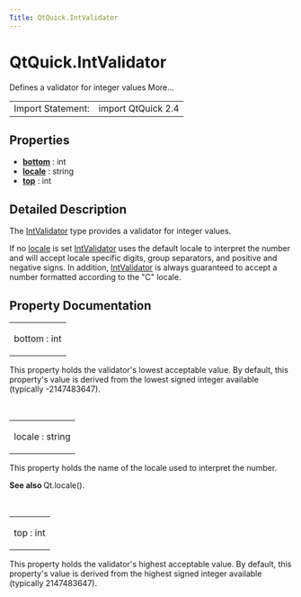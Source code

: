 ```yaml
---
Title: QtQuick.IntValidator
---
```


# QtQuick.IntValidator

<span class="subtitle"></span>
<!-- $$$IntValidator-brief -->
<p>Defines a validator for integer values More...</p>
<!-- @@@IntValidator -->
<table class="alignedsummary">
<tr><td class="memItemLeft rightAlign topAlign"> Import Statement:</td><td class="memItemRight bottomAlign"> import QtQuick 2.4</td></tr></table><ul>
</ul>
<h2 id="properties">Properties</h2>
<ul>
<li class="fn"><b><b><a href="#bottom-prop">bottom</a></b></b> : int</li>
<li class="fn"><b><b><a href="#locale-prop">locale</a></b></b> : string</li>
<li class="fn"><b><b><a href="#top-prop">top</a></b></b> : int</li>
</ul>
<!-- $$$IntValidator-description -->
<h2 id="details">Detailed Description</h2>
</p>
<p>The <a href="index.html">IntValidator</a> type provides a validator for integer values.</p>
<p>If no <a href="#locale-prop">locale</a> is set <a href="index.html">IntValidator</a> uses the default locale to interpret the number and will accept locale specific digits, group separators, and positive and negative signs. In addition, <a href="index.html">IntValidator</a> is always guaranteed to accept a number formatted according to the &quot;C&quot; locale.</p>
<!-- @@@IntValidator -->
<h2>Property Documentation</h2>
<!-- $$$bottom -->
<table class="qmlname"><tr valign="top" id="bottom-prop"><td class="tblQmlPropNode"><p><span class="name">bottom</span> : <span class="type">int</span></p></td></tr></table><p>This property holds the validator's lowest acceptable value. By default, this property's value is derived from the lowest signed integer available (typically -2147483647).</p>
<!-- @@@bottom -->
<br/>
<!-- $$$locale -->
<table class="qmlname"><tr valign="top" id="locale-prop"><td class="tblQmlPropNode"><p><span class="name">locale</span> : <span class="type">string</span></p></td></tr></table><p>This property holds the name of the locale used to interpret the number.</p>
<p><b>See also </b>Qt.locale().</p>
<!-- @@@locale -->
<br/>
<!-- $$$top -->
<table class="qmlname"><tr valign="top" id="top-prop"><td class="tblQmlPropNode"><p><span class="name">top</span> : <span class="type">int</span></p></td></tr></table><p>This property holds the validator's highest acceptable value. By default, this property's value is derived from the highest signed integer available (typically 2147483647).</p>
<!-- @@@top -->
<br/>
